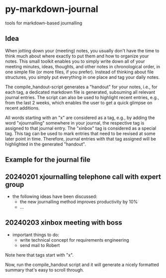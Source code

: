 # py-markdown-journal
tools for markdown-based journalling

## Idea
When jotting down your (meeting) notes, you usually don't have the time to think much about where exactly to put them and how to organize your notes.
This small toolkit enables you to simply write down all of your meeting minutes, ideas, thoughts, and other notes in chronological order, in one simple file (or more files, if you prefer).
Instead of thinking about file structures, you simply put everything in one place and tag your daily notes.

The compile\_handout-script generates a "handout" for your notes, i.e., for each tag, a dedicated markdown file is generated, subsuming all relevant journal entries.
The script can also be used to highlight recent entries, e.g., from the last 2 weeks, which enables the user to get a quick glimpse on recent additions.

All words starting with an "x" are considered as a tag, e.g., by adding the word "xjournalling" somewhere in your journal, the respective tag is assigned to that journal entry.
The "xinbox" tag is considered as a special tag. This tag can be used to mark entries that need to be revised at some later point in time.
Therefore, journal entries with that tag assigned will be highlighted in the generated "handout".


## Example for the journal file
## 20240201 xjournalling telephone call with expert group
- the following ideas have been discussed:
  - the new journalling method improves productivity by 10%
  - ...

## 20240203 xinbox meeting with boss
- important things to do:
  - write technical concept for requirements engineering
  - send mail to Robert



Note here that tags start with "x".

Now, run the compile\_handout script and it will generate a nicely formatted summary that's easy to scroll through.

